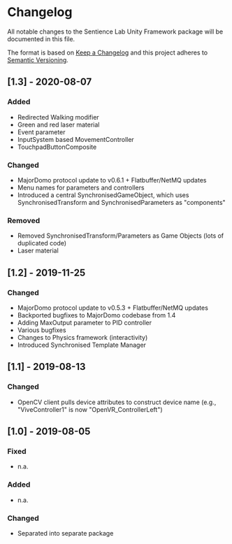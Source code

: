 # Changelog

All notable changes to the Sentience Lab Unity Framework package will be documented in this file.

The format is based on [Keep a Changelog](http://keepachangelog.com/en/1.0.0/)
and this project adheres to [Semantic Versioning](http://semver.org/spec/v2.0.0.html).


## [1.3] - 2020-08-07

### Added

- Redirected Walking modifier
- Green and red laser material
- Event parameter
- InputSystem based MovementController
- TouchpadButtonComposite

### Changed

- MajorDomo protocol update to v0.6.1 + Flatbuffer/NetMQ updates
- Menu names for parameters and controllers
- Introduced a central SynchronisedGameObject, which uses SynchronisedTransform and SynchronisedParameters as "components"

### Removed

- Removed SynchronisedTransform/Parameters as Game Objects (lots of duplicated code)
- Laser material


## [1.2] - 2019-11-25

### Changed

- MajorDomo protocol update to v0.5.3 + Flatbuffer/NetMQ updates
- Backported bugfixes to MajorDomo codebase from 1.4
- Adding MaxOutput parameter to PID controller
- Various bugfixes
- Changes to Physics framework (interactivity)
- Introduced Synchronised Template Manager


## [1.1] - 2019-08-13

### Changed

- OpenCV client pulls device attributes to construct device name (e.g., "ViveController1" is now "OpenVR_ControllerLeft")


## [1.0] - 2019-08-05

### Fixed

- n.a.

### Added

- n.a.

### Changed

- Separated into separate package
